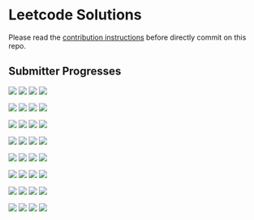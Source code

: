 # Leetcode Solutions
Please read the [contribution instructions](https://github.com/leetcode-study-group/leetcode-solutions/wiki) before directly commit on this repo.

## Submitter Progresses

![](https://img.shields.io/badge/Progress-014%20%2F%20309-ff0b00.svg) ![](https://img.shields.io/badge/Recent-078-00ff00.svg) ![](https://img.shields.io/badge/Total-091-ff69b4.svg) ![](https://img.shields.io/badge/Name-Jrui-lightgrey.svg) 

![](https://img.shields.io/badge/Progress-026%20%2F%20309-ff1500.svg) ![](https://img.shields.io/badge/Recent-044-00ff00.svg) ![](https://img.shields.io/badge/Total-037-ff69b4.svg) ![](https://img.shields.io/badge/Name-olaolaola-lightgrey.svg) 

![](https://img.shields.io/badge/Progress-120%20%2F%20309-ff6300.svg) ![](https://img.shields.io/badge/Recent-037-00ff00.svg) ![](https://img.shields.io/badge/Total-220-ff69b4.svg) ![](https://img.shields.io/badge/Name-yanyatongzh-lightgrey.svg) 

![](https://img.shields.io/badge/Progress-013%20%2F%20309-ff0a00.svg) ![](https://img.shields.io/badge/Recent-037-00ff00.svg) ![](https://img.shields.io/badge/Total-049-ff69b4.svg) ![](https://img.shields.io/badge/Name-robturtle-lightgrey.svg) 

![](https://img.shields.io/badge/Progress-024%20%2F%20309-ff1300.svg) ![](https://img.shields.io/badge/Recent-030-48da00.svg) ![](https://img.shields.io/badge/Total-035-ff69b4.svg) ![](https://img.shields.io/badge/Name-zhouyuanquaner-lightgrey.svg) 

![](https://img.shields.io/badge/Progress-118%20%2F%20309-ff6100.svg) ![](https://img.shields.io/badge/Recent-023-aea700.svg) ![](https://img.shields.io/badge/Total-180-ff69b4.svg) ![](https://img.shields.io/badge/Name-Joshuawong-lightgrey.svg) 

![](https://img.shields.io/badge/Progress-003%20%2F%20309-ff0200.svg) ![](https://img.shields.io/badge/Recent-000-ff0000.svg) ![](https://img.shields.io/badge/Total-005-ff69b4.svg) ![](https://img.shields.io/badge/Name-zhuwhr-lightgrey.svg) 

![](https://img.shields.io/badge/Progress-000%20%2F%20309-ff0000.svg) ![](https://img.shields.io/badge/Recent-000-ff0000.svg) ![](https://img.shields.io/badge/Total-000-ff69b4.svg) ![](https://img.shields.io/badge/Name-brucegx-lightgrey.svg) 

